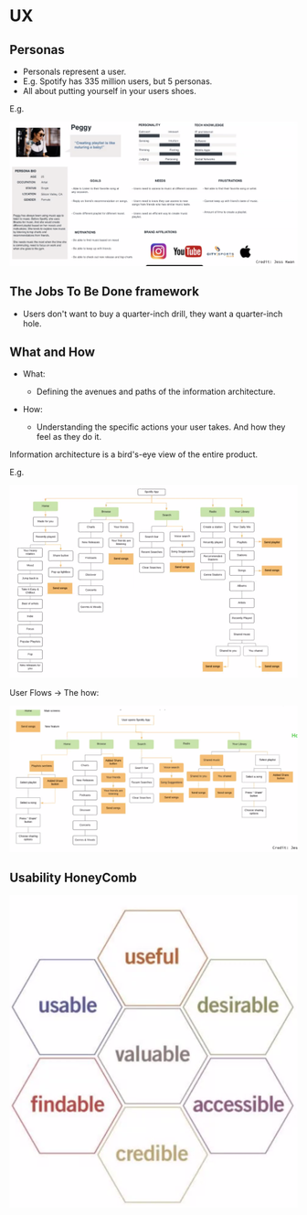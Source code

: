 # UX

## Personas

- Personals represent a user.
- E.g. Spotify has 335 million users, but 5 personas.
- All about putting yourself in your users shoes.

E.g.

![](2021-04-06-03-46-56.png)

## The Jobs To Be Done framework

- Users don't want to buy a quarter-inch drill, they want a quarter-inch hole.

## What and How

- What:
  - Defining the avenues and paths of the information architecture.

- How:
  - Understanding the specific actions your user takes. And how they feel as they do it.

Information architecture is a bird's-eye view of the entire product.

E.g.

![](2021-04-06-03-49-20.png)

User Flows -> The how:

![](2021-04-06-03-50-37.png)

## Usability HoneyComb

![](2021-04-06-03-51-55.png)

